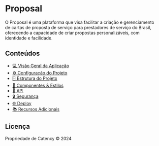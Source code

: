# Proposal 

O Proposal é uma plataforma que visa facilitar a criação e gerenciamento de cartas de proposta de serviço para prestadores de serviço do Brasil, oferecendo a capacidade de criar propostas personalizáveis, com identidade e facilidade.

## Conteúdos

- [💻 Visão Geral da Aplicação](docs/application-overview.md)
- [⚙️ Configuração do Projeto](docs/project-config.md)
- [🗄️ Estrutura do Projeto](docs/project-structure.md)
- [💅 Componentes & Estilos](docs/components-and-styles.md)
- [📡 API](docs/api-layer.md)
- [🔒 Segurança](docs/security.md)
- [🌐 Deploy](docs/deploy.md)
- [📚 Recursos Adicionais](docs/additional-resources.md)

## Licença

Propriedade de Catency © 2024